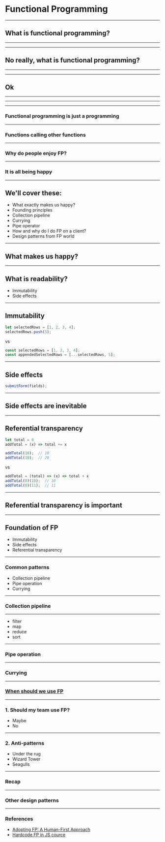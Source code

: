 # Functional Programming

---

## What is functional programming?

---

<!-- .slide: data-background="./img/Coherence_law_for_the_multiplication_of_a_monad.svg" data-background-size="contain" -->

---

## No really, what is functional programming?

---

<!-- .slide: data-background="./img/Coherence_law_for_the_unit_of_a_monad.svg" data-background-size="contain" -->

---

## Ok

---
<!-- .slide: data-background="./img/mainstream.png" data-background-size="contain" -->

<!-- In the last few years people are talking about FP more and more and FP is becoming part of a mainstream comunity.
Without knowing about it, you probably already using some of FP practices. -->
---

<!-- .slide: data-background="./img/fp-langs.jpg" data-background-size="contain" -->

<!-- Even tho, there is always a cetain expecations that the "true"-FP is coming from true FP languages.
When people mention FP they talk about these languages.
But how often do we really use them? There is a tiny proportion of projects at TW which actually ever touched these techs.
Not using them and Not knowing them doesn't really help with accepting and adopting upcoming practices in our fav JS. -->

---

### Functional programming is just a programming

<!-- Set of design patterns and practices, which are in the foundation of Software design. -->

---

### Functions calling other functions

<!-- It is a banch of patterns using functions calling other functions, and gluing them together in working peaces. -->
<!-- It is all about functions. As the main biggest building block of your application. And the main smallest block. -->

---

### Why do people enjoy FP?

---

### It is all being happy

---

## We'll cover these:

- What exactly makes us happy?
- Founding principles
- Collection pipeline
- Currying
- Pipe operator
- How and why do I do FP on a client?
- Design patterns from FP world

---

## What makes us happy?
<!--- Ask the audience what makes them happy --->
<!-- From Ken's talk, people have diff goals:
Product people want predictble enough way of delivering features, they don't care about tech.
Customers want working product, they want their expectations to be exceeded, they dont care about tech.
Leadership people want to run their business smoothly, ensure they can hire and support people.
Developers want to be proud, want maintanability, good experience, sleep well on Friday night after pusing to prod.

Somehow it all comes together with FP practices, as FP practices are just a collection of good engineering practices, which we will talk about.
At the core of these practices is readability. -->

---

## What is readability?

<!-- This is the foundation -->
<!-- It is not indentation, semicoloms, breakets or whatever makes your code pretty.
It all comes down to the ability to reason about your code. What does it mean? -> building assumptions about what your code is gonna do based on reading it.
It can be achieved without debugging, by putting just 2 principles in front: immutable data structures, no side-effects as no modification of state outside of a function scope. -->
<!--- Ask the audience for definitions --->

- Immutability
- Side effects

---

## Immutability

<!-- The idea of immutability is simple. Dissallow mutation of state. Why is it important? Move on to explaining side effects. -->

```js
let selectedRows = [1, 2, 3, 4];
selectedRows.push(5);
```

vs

```js
const selectedRows = [1, 2, 3, 4];
const appendedSelectedRows = [...selectedRows, 5];
```

---

## Side effects

<!-- Side effects is a bad word for what it is. These are just effects and we love them, these are the reason we write code.
Without effects our code would put some pressure on CPU, use some RAM and produce nothing.
We live for effects. -->
<!--  -->
```js
submitForm(fields);
```

---

## Side effects are inevitable

<!-- Saving to DB, log, sending data over to another service.
Do side effects, avoid non-referencialy transparent expressions. -->

---

## Referential transparency

<!-- Here we should introduce a thing called referencial transparency.
if you can replace an explression with it's corresponding value and nothings is changed.
or 'an expression always evaluates to the same result in any context.' -->

```js
let total = 0
addTotal = (x) => total += x

addTotal(10);  // 10
addTotal(10);  // 20
```

vs

```js
addTotal = (total) => (x) => total + x
addTotal(0)(10);  // 10
addTotal(0)(11);  // 11
```

---

## Referential transparency is important

<!-- because this is how we reason about our code: we replace expressions with its corresponsing values. if the values are always different and depend on a context it makes it harder -->

---

<!-- just a recap -->

## Foundation of FP

- Immutability
- Side effects
- Referential transparency

---

### Common patterns

- Collection pipeline
- Pipe operation
- Currying

---

### Collection pipeline

---

 - filter
 - map
 - reduce
 - sort

---

### Pipe operation

---

### Currying

---

### [When should we use FP](https://youtu.be/vpcKnqyNdSQ?t=825)

---

### 1. Should my team use FP?

- Maybe
- No

---

### 2. Anti-patterns

- Under the rug
- Wizard Tower
- Seagulls

---

### Recap

---

### Other design patterns

---

### References

- [Adopting FP: A Human-First Approach](https://www.youtube.com/watch?v=vpcKnqyNdSQ)
- [Hardcode FP in JS cource](https://www.pluralsight.com/courses/hardcore-functional-programming-javascript)